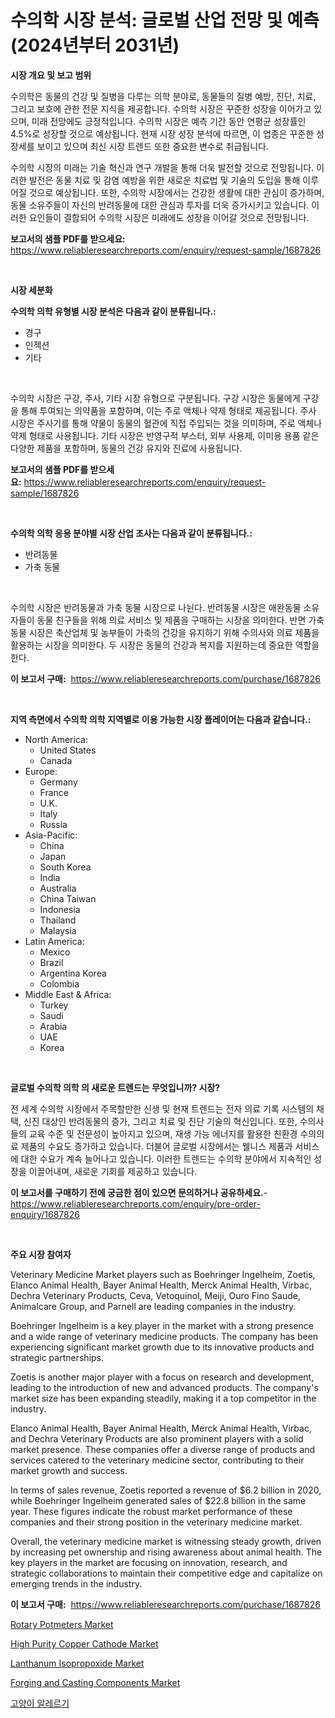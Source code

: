 <p><h1>수의학 시장 분석: 글로벌 산업 전망 및 예측 (2024년부터 2031년)</h1></p><p><strong>시장 개요 및 보고 범위</strong></p>
<p><p>수의학은 동물의 건강 및 질병을 다루는 의학 분야로, 동물들의 질병 예방, 진단, 치료, 그리고 보호에 관한 전문 지식을 제공합니다. 수의학 시장은 꾸준한 성장을 이어가고 있으며, 미래 전망에도 긍정적입니다. 수의학 시장은 예측 기간 동안 연평균 성장률인 4.5%로 성장할 것으로 예상됩니다. 현재 시장 성장 분석에 따르면, 이 업종은 꾸준한 성장세를 보이고 있으며 최신 시장 트렌드 또한 중요한 변수로 취급됩니다.</p><p>수의학 시장의 미래는 기술 혁신과 연구 개발을 통해 더욱 발전할 것으로 전망됩니다. 이러한 발전은 동물 치료 및 감염 예방을 위한 새로운 치료법 및 기술의 도입을 통해 이루어질 것으로 예상됩니다. 또한, 수의학 시장에서는 건강한 생활에 대한 관심이 증가하며, 동물 소유주들이 자신의 반려동물에 대한 관심과 투자를 더욱 증가시키고 있습니다. 이러한 요인들이 결합되어 수의학 시장은 미래에도 성장을 이어갈 것으로 전망됩니다.</p></p>
<p><strong>보고서의 샘플 PDF를 받으세요:</strong> <a href="https://www.reliableresearchreports.com/enquiry/request-sample/1687826">https://www.reliableresearchreports.com/enquiry/request-sample/1687826</a></p>
<p>&nbsp;</p>
<p><strong>시장 세분화</strong></p>
<p><strong>수의학 의학 유형별 시장 분석은 다음과 같이 분류됩니다.:</strong></p>
<p><ul><li>경구</li><li>인젝션</li><li>기타</li></ul></p>
<p>&nbsp;</p>
<p><p>수의학 시장은 구강, 주사, 기타 시장 유형으로 구분됩니다. 구강 시장은 동물에게 구강을 통해 투여되는 의약품을 포함하며, 이는 주로 액체나 약제 형태로 제공됩니다. 주사 시장은 주사기를 통해 약물이 동물의 혈관에 직접 주입되는 것을 의미하며, 주로 액체나 약제 형태로 사용됩니다. 기타 시장은 반영구적 부스터, 외부 사용제, 이미용 용품 같은 다양한 제품을 포함하며, 동물의 건강 유지와 진료에 사용됩니다.</p></p>
<p><strong>보고서의 샘플 PDF를 받으세요:</strong>&nbsp;<a href="https://www.reliableresearchreports.com/enquiry/request-sample/1687826">https://www.reliableresearchreports.com/enquiry/request-sample/1687826</a></p>
<p>&nbsp;</p>
<p><strong> 수의학 의학 응용 분야별 시장 산업 조사는 다음과 같이 분류됩니다.:</strong></p>
<p><ul><li>반려동물</li><li>가축 동물</li></ul></p>
<p>&nbsp;</p>
<p><p>수의학 시장은 반려동물과 가축 동물 시장으로 나뉜다. 반려동물 시장은 애완동물 소유자들이 동물 친구들을 위해 의료 서비스 및 제품을 구매하는 시장을 의미한다. 반면 가축 동물 시장은 축산업체 및 농부들이 가축의 건강을 유지하기 위해 수의사와 의료 제품을 활용하는 시장을 의미한다. 두 시장은 동물의 건강과 복지를 지원하는데 중요한 역할을 한다.</p></p>
<p><strong>이 보고서 구매:</strong>&nbsp; <a href="https://www.reliableresearchreports.com/purchase/1687826">https://www.reliableresearchreports.com/purchase/1687826</a></p>
<p>&nbsp;</p>
<p><strong>지역 측면에서 수의학 의학 지역별로 이용 가능한 시장 플레이어는 다음과 같습니다.:</strong></p>
<p><ul>
    <li>
        North America:
        <ul>
            <li>United States</li>
            <li>Canada</li>
        </ul>
    </li>
    <li>
        Europe:
        <ul>
            <li>Germany</li>
            <li>France</li>
            <li>U.K.</li>
            <li>Italy</li>
            <li>Russia</li>
        </ul>
    </li>
    <li>
        Asia-Pacific:
        <ul>
            <li>China</li>
            <li>Japan</li>
            <li>South Korea</li>
            <li>India</li>
            <li>Australia</li>
            <li>China Taiwan</li>
            <li>Indonesia</li>
            <li>Thailand</li>
            <li>Malaysia</li>
        </ul>
    </li>
    <li>
        Latin America:
        <ul>
            <li>Mexico</li>
            <li>Brazil</li>
            <li>Argentina Korea</li>
            <li>Colombia</li>
        </ul>
    </li>
    <li>
        Middle East & Africa:
        <ul>
            <li>Turkey</li>
            <li>Saudi</li>
            <li>Arabia</li>
            <li>UAE</li>
            <li>Korea</li>
        </ul>
    </li>
    </ul></p>
<p>&nbsp;</p>
<p><strong>글로벌 수의학 의학 의 새로운 트렌드는 무엇입니까? 시장?</strong></p>
<p><p>전 세계 수의학 시장에서 주목할만한 신생 및 현재 트렌드는 전자 의료 기록 시스템의 채택, 신진 대상인 반려동물의 증가, 그리고 치료 및 진단 기술의 혁신입니다. 또한, 수의사들의 교육 수준 및 전문성이 높아지고 있으며, 재생 가능 에너지를 활용한 친환경 수의의료 제품의 수요도 증가하고 있습니다. 더불어 글로벌 시장에서는 웰니스 제품과 서비스에 대한 수요가 계속 늘어나고 있습니다. 이러한 트렌드는 수의학 분야에서 지속적인 성장을 이끌어내며, 새로운 기회를 제공하고 있습니다.</p></p>
<p><strong>이 보고서를 구매하기 전에 궁금한 점이 있으면 문의하거나 공유하세요.</strong>- <a href="https://www.reliableresearchreports.com/enquiry/pre-order-enquiry/1687826">https://www.reliableresearchreports.com/enquiry/pre-order-enquiry/1687826</a></p>
<p>&nbsp;</p>
<p><strong>주요 시장 참여자</strong></p>
<p><p>Veterinary Medicine Market players such as Boehringer Ingelheim, Zoetis, Elanco Animal Health, Bayer Animal Health, Merck Animal Health, Virbac, Dechra Veterinary Products, Ceva, Vetoquinol, Meiji, Ouro Fino Saude, Animalcare Group, and Parnell are leading companies in the industry. </p><p>Boehringer Ingelheim is a key player in the market with a strong presence and a wide range of veterinary medicine products. The company has been experiencing significant market growth due to its innovative products and strategic partnerships. </p><p>Zoetis is another major player with a focus on research and development, leading to the introduction of new and advanced products. The company's market size has been expanding steadily, making it a top competitor in the industry. </p><p>Elanco Animal Health, Bayer Animal Health, Merck Animal Health, Virbac, and Dechra Veterinary Products are also prominent players with a solid market presence. These companies offer a diverse range of products and services catered to the veterinary medicine sector, contributing to their market growth and success.</p><p>In terms of sales revenue, Zoetis reported a revenue of $6.2 billion in 2020, while Boehringer Ingelheim generated sales of $22.8 billion in the same year. These figures indicate the robust market performance of these companies and their strong position in the veterinary medicine market. </p><p>Overall, the veterinary medicine market is witnessing steady growth, driven by increasing pet ownership and rising awareness about animal health. The key players in the market are focusing on innovation, research, and strategic collaborations to maintain their competitive edge and capitalize on emerging trends in the industry.</p></p>
<p><strong>이 보고서 구매:</strong>&nbsp;&nbsp;<a href="https://www.reliableresearchreports.com/purchase/1687826">https://www.reliableresearchreports.com/purchase/1687826</a></p>
<p><p><a href="https://issuu.com/reportprime-2/docs/rotary-potmeters-market-size-2030.pptx">Rotary Potmeters Market</a></p><p><a href="https://valiant-lunge-8fe.notion.site/High-Purity-Copper-Cathode-Market-Challenges-Opportunities-and-Growth-Drivers-and-Major-Market-Pl-14d559542c044a099b335de47ff05e4c">High Purity Copper Cathode Market</a></p><p><a href="https://github.com/ChiragRp1/Market-Research-Report-List-3/blob/main/lanthanum-isopropoxide-market.md">Lanthanum Isopropoxide Market</a></p><p><a href="https://artistic-helicopter-ca9.notion.site/Forging-and-Casting-Components-Market-Offers-Provide-Insightful-Data-for-the-Time-Period-from-2024-t-3d46a3e998a04e54a8f89619d112643b">Forging and Casting Components Market</a></p><p><a href="https://medium.com/@mathieu.rico66/2024%EB%85%84%EB%B6%80%ED%84%B0-2031%EB%85%84%EA%B9%8C%EC%A7%80%EC%9D%98-%EA%B3%A0%EC%96%91%EC%9D%B4-%EC%95%8C%EB%A0%88%EB%A5%B4%EA%B8%B0-%EC%8B%9C%EC%9E%A5-%EC%A0%90%EC%9C%A0%EC%9C%A8-%EB%B3%80%ED%99%94-%EB%B0%8F-%EC%8B%9C%EC%9E%A5-%EC%84%B1%EC%9E%A5-%ED%8A%B8%EB%A0%8C%EB%93%9C-2555c1a3a2d0">고양이 알레르기</a></p></p>
